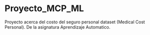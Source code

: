 # Proyecto_MCP_ML
Proyecto acerca del costo del seguro personal dataset (Medical Cost Personal). De la asignatura Aprendizaje Automatico.
